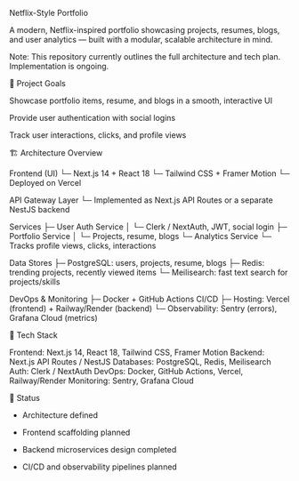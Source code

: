 Netflix-Style Portfolio

A modern, Netflix-inspired portfolio showcasing projects, resumes, blogs, and user analytics — built with a modular, scalable architecture in mind.

Note: This repository currently outlines the full architecture and tech plan. Implementation is ongoing.

🎯 Project Goals

Showcase portfolio items, resume, and blogs in a smooth, interactive UI

Provide user authentication with social logins

Track user interactions, clicks, and profile views


🏗️ Architecture Overview

Frontend (UI)
 └─ Next.js 14 + React 18
 └─ Tailwind CSS + Framer Motion
 └─ Deployed on Vercel

API Gateway Layer
 └─ Implemented as Next.js API Routes or a separate NestJS backend

Services
 ├─ User Auth Service
 │   └─ Clerk / NextAuth, JWT, social login
 ├─ Portfolio Service
 │   └─ Projects, resume, blogs
 └─ Analytics Service
     └─ Tracks profile views, clicks, interactions

Data Stores
 ├─ PostgreSQL: users, projects, resume, blogs
 ├─ Redis: trending projects, recently viewed items
 └─ Meilisearch: fast text search for projects/skills

DevOps & Monitoring
 ├─ Docker + GitHub Actions CI/CD
 ├─ Hosting: Vercel (frontend) + Railway/Render (backend)
 └─ Observability: Sentry (errors), Grafana Cloud (metrics)


🧰 Tech Stack

Frontend: Next.js 14, React 18, Tailwind CSS, Framer Motion
Backend: Next.js API Routes / NestJS
Databases: PostgreSQL, Redis, Meilisearch
Auth: Clerk / NextAuth
DevOps: Docker, GitHub Actions, Vercel, Railway/Render
Monitoring: Sentry, Grafana Cloud

🌱 Status

- Architecture defined

- Frontend scaffolding planned

- Backend microservices design completed

- CI/CD and observability pipelines planned
